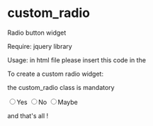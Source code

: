 # custom_radio
Radio button widget


Require:
jquery library

Usage:
in html file please insert this code in the <head>
<link rel="stylesheet" href="css/custom_radio.css" />
    <script src="js/custom_radio.js"></script>

To create a custom radio widget:

the custom_radio class is mandatory

<div class="custom_radio">
    <input type="radio" name="choice" value="yes"/><label>Yes</label>
    <input type="radio" name="choice" value="no"/><label>No</label>
    <input type="radio" name="choice" value="maybe"/><label>Maybe</label>
</div>

and that's all !